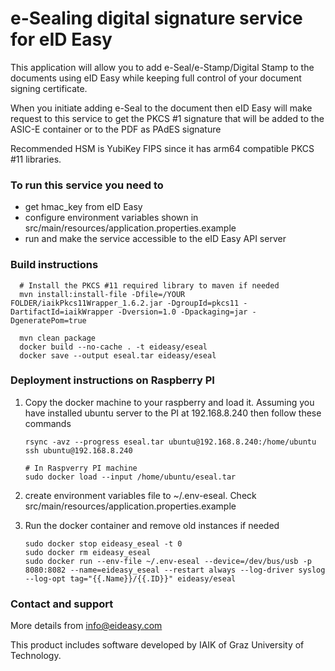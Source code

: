 # e-Sealing digital signature service for eID Easy 

This application will allow you to add e-Seal/e-Stamp/Digital Stamp to the documents using eID Easy while keeping full control of your document signing certificate.

When you initiate adding e-Seal to the document then eID Easy will make request to this service to get the PKCS #1 signature that will be added to the ASIC-E container or to the PDF as PAdES signature

Recommended HSM is YubiKey FIPS since it has arm64 compatible PKCS #11 libraries.

### To run this service you need to

- get hmac_key from eID Easy
- configure environment variables shown in src/main/resources/application.properties.example
- run and make the service accessible to the eID Easy API server

### Build instructions

  ```
    # Install the PKCS #11 required library to maven if needed 
    mvn install:install-file -Dfile=/YOUR FOLDER/iaikPkcs11Wrapper_1.6.2.jar -DgroupId=pkcs11 -DartifactId=iaikWrapper -Dversion=1.0 -Dpackaging=jar -DgeneratePom=true
    
    mvn clean package
    docker build --no-cache . -t eideasy/eseal
    docker save --output eseal.tar eideasy/eseal
  ```

### Deployment instructions on Raspberry PI

1. Copy the docker machine to your raspberry and load it.
   Assuming you have installed ubuntu server to the PI at 192.168.8.240 then follow these commands
   ```
   rsync -avz --progress eseal.tar ubuntu@192.168.8.240:/home/ubuntu
   ssh ubuntu@192.168.8.240
   
   # In Raspverry PI machine
   sudo docker load --input /home/ubuntu/eseal.tar
   ```

2. create environment variables file to ~/.env-eseal. Check src/main/resources/application.properties.example 
   
3. Run the docker container and remove old instances if needed
    ```
   sudo docker stop eideasy_eseal -t 0
   sudo docker rm eideasy_eseal 
   sudo docker run --env-file ~/.env-eseal --device=/dev/bus/usb -p 8080:8082 --name=eideasy_eseal --restart always --log-driver syslog --log-opt tag="{{.Name}}/{{.ID}}" eideasy/eseal
    ```


### Contact and support

More details from info@eideasy.com

This product includes software developed by IAIK of Graz University of Technology.